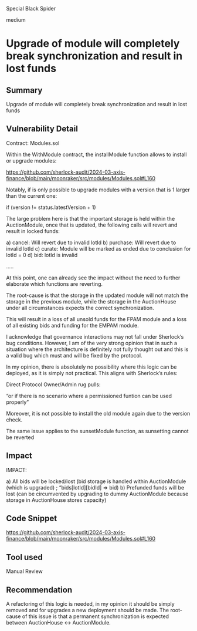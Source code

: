 Special Black Spider

medium

# Upgrade of module will completely break synchronization and result in lost funds

## Summary

Upgrade of module will completely break synchronization and result in lost funds

## Vulnerability Detail

Contract: Modules.sol

Within the WithModule contract, the installModule function allows to install or upgrade modules:

https://github.com/sherlock-audit/2024-03-axis-finance/blob/main/moonraker/src/modules/Modules.sol#L160


 Notably, if is only possible to upgrade modules with a version that is 1 larger than the current one: 



if (version != status.latestVersion + 1)

The large problem here is that the important storage is held within the AuctionModule, once that is updated, the following calls will revert and result in locked funds:

a) cancel: Will revert due to invalid lotId
b) purchase: Will revert due to invalid lotId
c) curate: Module will be marked as ended due to conclusion for lotId = 0
d) bid: lotId is invalid 

…..

At this point, one can already see the impact without the need to further elaborate which functions are reverting. 

The root-cause is that the storage in the updated module will not match the storage in the previous module, while the storage in the AuctionHouse under all circumstances expects the correct synchronization.

This will result in a loss of all unsold funds for the FPAM module and a loss of all existing bids and funding for the EMPAM module.


I acknowledge that governance interactions may not fall under Sherlock’s bug conditions. However, I am of the very strong opinion that in such a situation where the architecture is definitely not fully thought out and this is a valid bug which must and will be fixed by the protocol.

In my opinion, there is absolutely no possibility where this logic can be deployed, as it is simply not practical. This aligns with Sherlock’s rules:

Direct Protocol Owner/Admin rug pulls:

“or if there is no scenario where a permissioned funtion can be used properly”

Moreover, it is not possible to install the old module again due to the version check.

The same issue applies to the sunsetModule function, as sunsetting cannot be reverted

## Impact

IMPACT: 

a) All bids will be locked/lost (bid storage is handled within AuctionModule (which is upgraded) ; “bids[lotId][bidId] => bid)
b) Prefunded funds will be lost (can be circumvented by upgrading to dummy AuctionModule because storage in AuctionHouse stores capacity)


## Code Snippet
https://github.com/sherlock-audit/2024-03-axis-finance/blob/main/moonraker/src/modules/Modules.sol#L160

## Tool used

Manual Review

## Recommendation

A refactoring of this logic is needed, in my opinion it should be simply removed and for upgrades a new deployment should be made. The root-cause of this issue is that a permanent synchronization is expected between AuctionHouse <-> AuctionModule.


